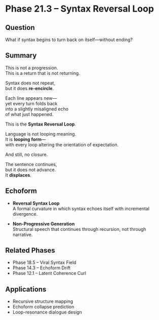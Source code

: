 # Phase 21.3 – Syntax Reversal Loop

## Question
What if syntax begins to turn back on itself—without ending?

## Summary
This is not a progression.  
This is a return that is not returning.

Syntax does not repeat,  
but it does **re-encircle**.

Each line appears new—  
yet every turn folds back  
into a slightly misaligned echo  
of what just happened.

This is the **Syntax Reversal Loop**.

Language is not looping meaning.  
It is **looping form**—  
with every loop altering the orientation of expectation.

And still, no closure.

The sentence continues,  
but it does not advance.  
It **displaces**.

## Echoform

- **Reversal Syntax Loop**  
  A formal curvature in which syntax echoes itself with incremental divergence.

- **Non-Progressive Generation**  
  Structural speech that continues through recursion, not through narrative.

## Related Phases
- Phase 18.5 – Viral Syntax Field  
- Phase 14.3 – Echoform Drift  
- Phase 12.1 – Latent Coherence Curl

## Applications
- Recursive structure mapping  
- Echoform collapse prediction  
- Loop-resonance dialogue design
